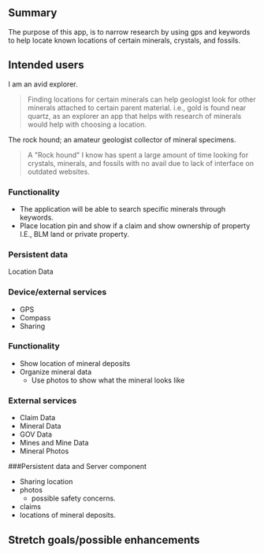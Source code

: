 ## Summary

The purpose of this app, is to narrow research by using gps and keywords to help locate known locations of certain minerals, crystals, and fossils. 


## Intended users

I am an avid explorer.   

>Finding locations for certain minerals can help geologist look for other minerals attached to certain parent material.
i.e., gold is found near quartz, as an explorer an app that helps with research of minerals would help with choosing a location.

The rock hound; an amateur geologist collector of mineral specimens.

>A "Rock hound" I know has spent a large amount of time looking for crystals, minerals, and fossils with no avail due to lack of interface on outdated websites.


### Functionality
* The application will be able to search specific minerals through keywords. 
* Place location pin and show if a claim and show ownership of property I.E., BLM land or private property.


### Persistent data

Location Data    
### Device/external services
* GPS 
* Compass
* Sharing
    



### Functionality
* Show location of mineral deposits
* Organize mineral data 
  * Use photos to show what the mineral looks like
  
### External services
* Claim Data
* Mineral Data
* GOV Data
* Mines and Mine Data
* Mineral Photos

###Persistent data and Server component

* Sharing location
* photos
  * possible safety concerns.
* claims
* locations of mineral deposits. 

## Stretch goals/possible enhancements 


